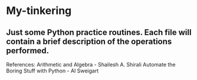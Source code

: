 # My-tinkering
Just some Python practice routines. 
Each file will contain a brief description of the operations performed.
--
References:
Arithmetic and Algebra - Shailesh A. Shirali
Automate the Boring Stuff with Python - Al Sweigart
